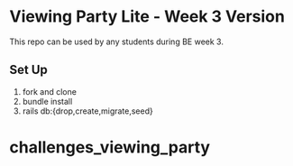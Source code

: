 # Viewing Party Lite - Week 3 Version

This repo can be used by any students during BE week 3.

## Set Up

1. fork and clone
2. bundle install
3. rails db:{drop,create,migrate,seed}


# challenges_viewing_party
